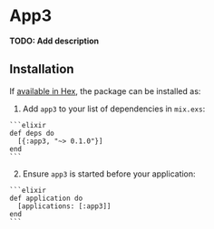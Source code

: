 # App3

**TODO: Add description**

## Installation

If [available in Hex](https://hex.pm/docs/publish), the package can be installed as:

  1. Add `app3` to your list of dependencies in `mix.exs`:

    ```elixir
    def deps do
      [{:app3, "~> 0.1.0"}]
    end
    ```

  2. Ensure `app3` is started before your application:

    ```elixir
    def application do
      [applications: [:app3]]
    end
    ```

